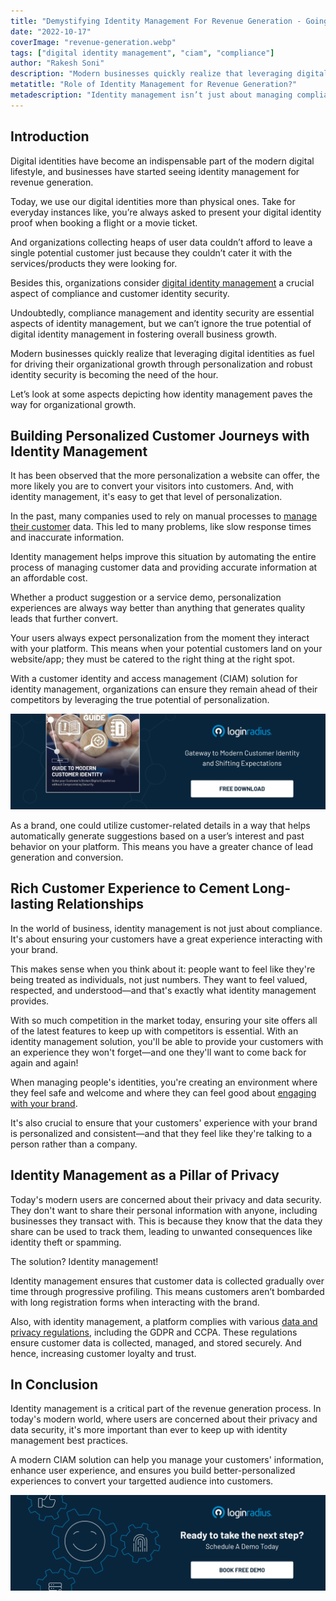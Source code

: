 ```yaml
---
title: "Demystifying Identity Management For Revenue Generation - Going Beyond Compliance"
date: "2022-10-17"
coverImage: "revenue-generation.webp"
tags: ["digital identity management", "ciam", "compliance"]
author: "Rakesh Soni"
description: "Modern businesses quickly realize that leveraging digital identities as fuel for driving their organizational growth through personalization and robust identity security is becoming the need of the hour. This blog outlines the major depicting how identity management paves the way for organizational growth."
metatitle: "Role of Identity Management for Revenue Generation?"
metadescription: "Identity management isn’t just about managing compliances; it is now globally used for revenue generation. Read this blog to know more."
---
```


## Introduction

Digital identities have become an indispensable part of the modern digital lifestyle, and businesses have started seeing identity management for revenue generation.

Today, we use our digital identities more than physical ones. Take for everyday instances like, you’re always asked to present your digital identity proof when booking a flight or a movie ticket. 

And organizations collecting heaps of user data couldn’t afford to leave a single potential customer just because they couldn’t cater it with the services/products they were looking for. 

Besides this, organizations consider [digital identity management](https://www.loginradius.com/blog/identity/digital-identity-management/) a crucial aspect of compliance and customer identity security.

Undoubtedly, compliance management and identity security are essential aspects of identity management, but we can’t ignore the true potential of digital identity management in fostering overall business growth. 

Modern businesses quickly realize that leveraging digital identities as fuel for driving their organizational growth through personalization and robust identity security is becoming the need of the hour. 

Let’s look at some aspects depicting how identity management paves the way for organizational growth. 


## Building Personalized Customer Journeys with Identity Management 

It has been observed that the more personalization a website can offer, the more likely you are to convert your visitors into customers. And, with identity management, it's easy to get that level of personalization.

In the past, many companies used to rely on manual processes to [manage their customer](https://www.loginradius.com/profile-management/) data. This led to many problems, like slow response times and inaccurate information.

Identity management helps improve this situation by automating the entire process of managing customer data and providing accurate information at an affordable cost.

Whether a product suggestion or a service demo, personalization experiences are always way better than anything that generates quality leads that further convert.

Your users always expect personalization from the moment they interact with your platform. This means when your potential customers land on your website/app; they must be catered to the right thing at the right spot. 

With a customer identity and access management (CIAM) solution for identity management, organizations can ensure they remain ahead of their competitors by leveraging the true potential of personalization. 

[![EB-GD-to-Mod-Cust-Id](EB-GD-to-Mod-Cust-Id.webp)](https://www.loginradius.com/resource/guide-to-modern-customer-identity/)

As a brand, one could utilize customer-related details in a way that helps automatically generate suggestions based on a user’s interest and past behavior on your platform. This means you have a greater chance of lead generation and conversion. 

## Rich Customer Experience to Cement Long-lasting Relationships

In the world of business, identity management is not just about compliance. It's about ensuring your customers have a great experience interacting with your brand.

This makes sense when you think about it: people want to feel like they're being treated as individuals, not just numbers. They want to feel valued, respected, and understood—and that's exactly what identity management provides.

With so much competition in the market today, ensuring your site offers all of the latest features to keep up with competitors is essential. With an identity management solution, you'll be able to provide your customers with an experience they won't forget—and one they'll want to come back for again and again!

When managing people's identities, you're creating an environment where they feel safe and welcome and where they can feel good about [engaging with your brand](https://www.loginradius.com/blog/growth/consumer-management-to-consumer-engagement/).

It's also crucial to ensure that your customers' experience with your brand is personalized and consistent—and that they feel like they're talking to a person rather than a company.


## Identity Management as a Pillar of Privacy 

Today's modern users are concerned about their privacy and data security. They don't want to share their personal information with anyone, including businesses they transact with. This is because they know that the data they share can be used to track them, leading to unwanted consequences like identity theft or spamming.

The solution? Identity management!

Identity management ensures that customer data is collected gradually over time through progressive profiling. This means customers aren’t bombarded with long registration forms when interacting with the brand. 

Also, with identity management, a platform complies with various [data and privacy regulations](https://www.loginradius.com/gdpr-and-privacy/), including the GDPR and CCPA. These regulations ensure customer data is collected, managed, and stored securely. And hence, increasing customer loyalty and trust. 

## In Conclusion 

Identity management is a critical part of the revenue generation process. In today's modern world, where users are concerned about their privacy and data security, it's more important than ever to keep up with identity management best practices.

A modern CIAM solution can help you manage your customers' information, enhance user experience, and ensures you build better-personalized experiences to convert your targetted audience into customers. 

[![book-a-demo-loginradius](../../assets/book-a-demo-loginradius.webp)](https://www.loginradius.com/contact-us?utm_source=blog&utm_medium=web&utm_campaign=identity-management-critical-revenue-generation)
